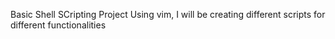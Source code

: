 Basic Shell SCripting Project
Using vim, I will be creating different scripts for different functionalities
